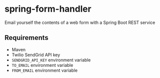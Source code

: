 # spring-form-handler
Email yourself the contents of a web form with a Spring Boot REST service

## Requirements
* Maven
* Twilio SendGrid API key
* `SENDGRID_API_KEY` environment variable
* `TO_EMAIL` environment variable
* `FROM_EMAIL` environment variable
